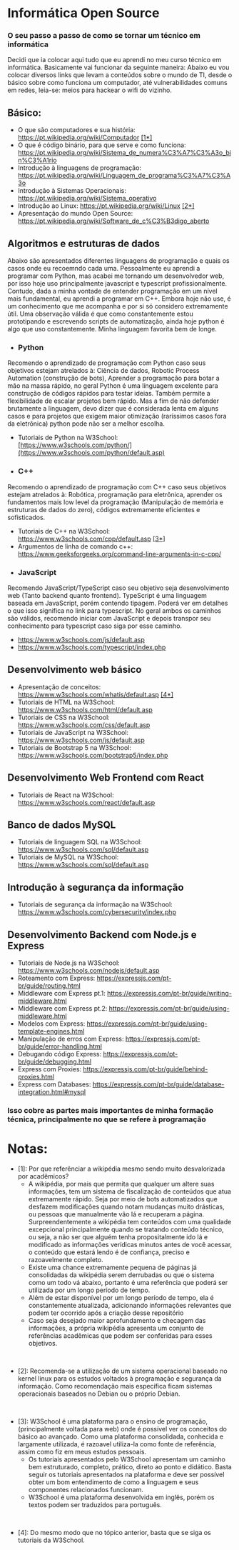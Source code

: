 # Informática Open Source
### O seu passo a passo de como se tornar um técnico em informática
Decidi que ia colocar aqui tudo que eu aprendi no meu curso técnico em informática. Basicamente vai funcionar da seguinte maneira: Abaixo eu vou colocar diversos links que levam a conteúdos sobre o mundo de TI, desde o básico sobre como funciona um computador, até vulnerabilidades comuns em redes, leia-se: meios para hackear o wifi do vizinho.

## Básico: 
- O que são computadores e sua história: https://pt.wikipedia.org/wiki/Computador
[[1*]](#notas)
- O que é código binário, para que serve e como funciona: https://pt.wikipedia.org/wiki/Sistema_de_numera%C3%A7%C3%A3o_bin%C3%A1rio
- Introdução à linguagens de programação: https://pt.wikipedia.org/wiki/Linguagem_de_programa%C3%A7%C3%A3o
- Introdução à Sistemas Operacionais: https://pt.wikipedia.org/wiki/Sistema_operativo
- Introdução ao Linux: https://pt.wikipedia.org/wiki/Linux [[2*]](#notas)
- Apresentação do mundo Open Source: https://pt.wikipedia.org/wiki/Software_de_c%C3%B3digo_aberto
## Algoritmos e estruturas de dados
Abaixo são apresentados diferentes línguagens de programação e quais os casos onde eu recoemndo cada uma. Pessoalmente eu aprendi a programar com Python, mas acabei me tornando um desenvolvedor web, por isso hoje uso principalmente javascript e typescript profissionalmente. Contudo, dada a minha vontade de entender programação em um nível mais fundamental, eu aprendi a programar em C++. Embora hoje não use, é um conhecimento que me acompanha e por si só considero extremamente útil. 
Uma observação válida é que como constantemente estou prototipando e escrevendo scripts de automatização, ainda hoje python é algo que uso constantemente. Minha línguagem favorita bem de longe.

- ### Python
Recomendo o aprendizado de programação com Python caso seus objetivos estejam atrelados à: Ciência de dados, Robotic Process Automation (construção de bots), Aprender a programação para botar a mão na massa rápido, no geral Python é uma línguagem excelente para construção de códigos rápidos para testar ideias. Também permite a flexibilidade de escalar projetos bem rápido. Mas a fim de não defender brutamente a línguagem, devo dizer que é considerada lenta em alguns casos e para projetos que exigem maior otimização (raríssimos casos fora da eletrônica) python pode não ser a melhor escolha.

+ Tutoriais de Python na W3School: [https://www.w3schools.com/python/](https://www.w3schools.com/python/default.asp)
    
- ### C++
Recomendo o aprendizado de programação com C++ caso seus objetivos estejam atrelados à: Robótica, programação para eletrônica, aprender os fundamentos mais low level da programação (Manipulação de memória e estruturas de dados do zero), códigos extremamente eficientes e sofisticados.
    
+ Tutoriais de C++ na W3School: https://www.w3schools.com/cpp/default.asp [[3*]](#notas)
+ Argumentos de linha de comando c++: https://www.geeksforgeeks.org/command-line-arguments-in-c-cpp/

- ### JavaScript
Recomendo JavaScript/TypeScript caso seu objetivo seja desenvolvimento web (Tanto backend quanto frontend). TypeScript é uma linguagem baseada em JavaScript, porém contendo tipagem. Poderá ver em detalhes o que isso significa no link para typescript. No geral ambos os caminhos são válidos, recomendo iniciar com JavaScript e depois transpor seu conhecimento para typescript caso siga por esse caminho.

+ https://www.w3schools.com/js/default.asp
+ https://www.w3schools.com/typescript/index.php
  
## Desenvolvimento web básico
- Apresentação de conceitos: https://www.w3schools.com/whatis/default.asp [[4*]](#notas)
- Tutoriais de HTML na W3School: https://www.w3schools.com/html/default.asp
- Tutoriais de CSS na W3School: https://www.w3schools.com/css/default.asp
- Tutoriais de JavaScript na W3School: https://www.w3schools.com/js/default.asp
- Tutoriais de Bootstrap 5 na W3School: https://www.w3schools.com/bootstrap5/index.php
## Desenvolvimento Web Frontend com React
- Tutoriais de React na W3School: https://www.w3schools.com/react/default.asp
## Banco de dados MySQL
- Tutoriais de linguagem SQL na W3School: https://www.w3schools.com/sql/default.asp
- Tutoriais de MySQL na W3School: https://www.w3schools.com/sql/default.asp
## Introdução à segurança da informação
- Tutoriais de segurança da informação na W3School: https://www.w3schools.com/cybersecurity/index.php
## Desenvolvimento Backend com Node.js e Express
- Tutoriais de Node.js na W3School: https://www.w3schools.com/nodejs/default.asp
- Roteamento com Express: https://expressjs.com/pt-br/guide/routing.html
- Middleware com Express pt.1: https://expressjs.com/pt-br/guide/writing-middleware.html
- Middleware com Express pt.2: https://expressjs.com/pt-br/guide/using-middleware.html
- Modelos com Express: https://expressjs.com/pt-br/guide/using-template-engines.html
- Manipulação de erros com Express: https://expressjs.com/pt-br/guide/error-handling.html
- Debugando código Express: https://expressjs.com/pt-br/guide/debugging.html
- Express com Proxies: https://expressjs.com/pt-br/guide/behind-proxies.html
- Express com Databases: https://expressjs.com/pt-br/guide/database-integration.html#mysql

### Isso cobre as partes mais importantes de minha formação técnica, principalmente no que se refere à programação
# Notas:
- [1]: Por que referênciar a wikipédia mesmo sendo muito desvalorizada por acadêmicos?
    - A wikipédia, por mais que permita que qualquer um altere suas informações, tem um sistema de fiscalização de conteúdos que atua extremamente rápido. Seja por meio de bots automatizados que desfazem modificações quando notam mudanças muito drásticas, ou pessoas que manualmente vão lá e recuperam a página. Surpreendentemente a wikipédia tem conteúdos com uma qualidade excepcional principalmente quando se tratando conteúdo técnico, ou seja, a não ser que alguém tenha propositalmente ido lá e modificado as informações verídicas minutos antes de você acessar, o conteúdo que estará lendo é de confiança, preciso e razoavelmente completo.
    - Existe uma chance extremamente pequena de páginas já consolidadas da wikipédia serem derrubadas ou que o sistema como um todo vá abaixo, portanto é uma referência que poderá ser utilizada por um longo período de tempo.
    - Além de estar disponível por um longo período de tempo, ela é constantemente atualizada, adicionando informações relevantes que podem ter ocorrido após a criação desse repositório
    - Caso seja desejado maior aprofundamento e checagem das informações, a própria wikipédia apresenta um conjunto de referências acadêmicas que podem ser conferidas para esses objetivos.
<br>

- [2]: Recomenda-se a utilização de um sistema operacional baseado no kernel linux para os estudos voltados à programação e segurança da informação. Como recomendação mais específica ficam sistemas operacionais baseados no Debian ou o próprio Debian. 
<br>

- [3]: W3School é uma plataforma para o ensino de programação, (principalmente voltada para web) onde é possível ver os conceitos do básico ao avançado. Como uma plataforma consolidada, conhecida e largamente utilizada, é razoavel utiliza-la como fonte de referência, assim como fiz em meus estudos pessoais. 
    - Os tutoriais apresentados pelo W3School apresentam um caminho bem estruturado, completo, prático, direto ao ponto e didático. Basta seguir os tutoriais apresentados na plataforma e deve ser possível obter um bom entendimento de como a linguagem e seus componentes relacionados funcionam. 
    - W3School é uma plataforma desenvolvida em inglês, porém os textos podem ser traduzidos para português.
<br>

- [4]: Do mesmo modo que no tópico anterior, basta que se siga os tutoriais da W3School.

